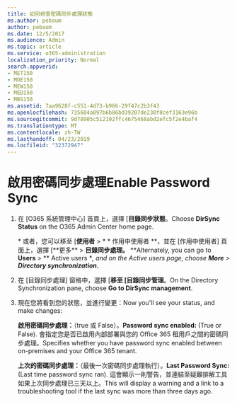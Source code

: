 ```yaml
---
title: 如何檢查密碼同步處理狀態
ms.author: pebaum
author: pebaum
ms.date: 12/5/2017
ms.audience: Admin
ms.topic: article
ms.service: o365-administration
localization_priority: Normal
search.appverid:
- MET150
- MOE150
- MEW150
- MED150
- MBS150
ms.assetid: 7aa9628f-c551-4d73-b966-29f47c2b3f43
ms.openlocfilehash: 735604a097b6b86bd39207de230f8cef3163e96b
ms.sourcegitcommit: 9d78905c512192ffc4675468abd2efc5f2e4baf4
ms.translationtype: MT
ms.contentlocale: zh-TW
ms.lasthandoff: 04/23/2019
ms.locfileid: "32372947"
---
```

# <a name="enable-password-sync"></a><span data-ttu-id="2f143-102">啟用密碼同步處理</span><span class="sxs-lookup"><span data-stu-id="2f143-102">Enable Password Sync</span></span>

1.  <span data-ttu-id="2f143-103">在 [O365 系統管理中心] 首頁上，選擇 [**目錄同步狀態**。</span><span class="sxs-lookup"><span data-stu-id="2f143-103">Choose **DirSync Status** on the O365 Admin Center home page.</span></span> 
    
     <span data-ttu-id="2f143-104">\* 或者，您可以移至 [**使用者** \> \* \* 作用中使用者 **，並在 [作用中使用者] 頁面上，選擇 [**更多\*\* \> **目錄同步處理。** \*</span><span class="sxs-lookup"><span data-stu-id="2f143-104">\*Alternately, you can go to **Users** \> \*\* Active users \**, and on the Active users page, choose **More** \> **Directory synchronization.***</span></span> 
    
2. <span data-ttu-id="2f143-105">在 [目錄同步處理] 窗格中，選擇 [**移至 [目錄同步管理**。</span><span class="sxs-lookup"><span data-stu-id="2f143-105">On the Directory Synchronization pane, choose **Go to DirSync management**.</span></span> 
    
3. <span data-ttu-id="2f143-106">現在您將看到您的狀態，並進行變更：</span><span class="sxs-lookup"><span data-stu-id="2f143-106">Now you'll see your status, and make changes:</span></span>
    
    <span data-ttu-id="2f143-107">**啟用密碼同步處理：**（true 或 False）。</span><span class="sxs-lookup"><span data-stu-id="2f143-107">**Password sync enabled:** (True or False).</span></span> <span data-ttu-id="2f143-108">會指定您是否已啟用內部部署與您的 Office 365 租用戶之間的密碼同步處理。</span><span class="sxs-lookup"><span data-stu-id="2f143-108">Specifies whether you have password sync enabled between on-premises and your Office 365 tenant.</span></span> 
    
    <span data-ttu-id="2f143-109">**上次的密碼同步處理：**（最後一次密碼同步處理執行）。</span><span class="sxs-lookup"><span data-stu-id="2f143-109">**Last Password Sync:** (Last time password sync ran).</span></span> <span data-ttu-id="2f143-110">這會顯示一則警告，並連結至疑難排解工具如果上次同步處理已三天以上。</span><span class="sxs-lookup"><span data-stu-id="2f143-110">This will display a warning and a link to a troubleshooting tool if the last sync was more than three days ago.</span></span> 
    

